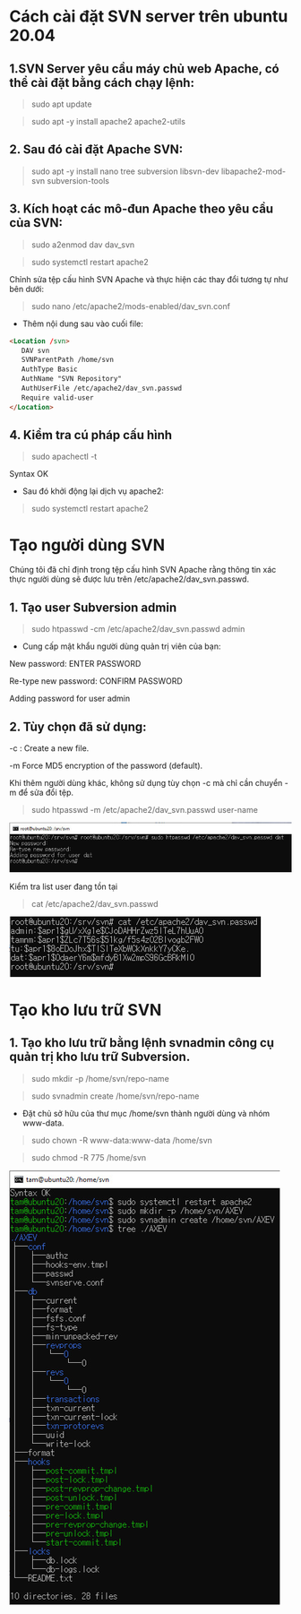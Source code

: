 # Cách cài đặt SVN server trên ubuntu 20.04

## 1.SVN Server yêu cầu máy chủ web Apache, có thể cài đặt bằng cách chạy lệnh:

> sudo apt update

> sudo apt -y install apache2 apache2-utils

## 2. Sau đó cài đặt Apache SVN:

> sudo apt -y install nano tree subversion libsvn-dev libapache2-mod-svn subversion-tools

## 3. Kích hoạt các mô-đun Apache theo yêu cầu của SVN:

> sudo a2enmod dav dav_svn

> sudo systemctl restart apache2

Chỉnh sửa tệp cấu hình SVN Apache và thực hiện các thay đổi tương tự như bên dưới:

> sudo nano /etc/apache2/mods-enabled/dav_svn.conf

- Thêm nội dung sau vào cuối file:

```html
<Location /svn>
   DAV svn
   SVNParentPath /home/svn
   AuthType Basic
   AuthName "SVN Repository"
   AuthUserFile /etc/apache2/dav_svn.passwd
   Require valid-user
</Location>
``` 

## 4. Kiểm tra cú pháp cấu hình

> sudo apachectl -t

Syntax OK

- Sau đó khởi động lại dịch vụ apache2:

> sudo systemctl restart apache2

# Tạo người dùng SVN

Chúng tôi đã chỉ định trong tệp cấu hình SVN Apache rằng thông tin xác thực người dùng sẽ được lưu trên /etc/apache2/dav_svn.passwd.

 ## 1. Tạo user Subversion admin
 
 > sudo htpasswd -cm /etc/apache2/dav_svn.passwd admin
 
- Cung cấp mật khẩu người dùng quản trị viên của bạn:

New password: ENTER PASSWORD

Re-type new password: CONFIRM PASSWORD

Adding password for user admin

## 2. Tùy chọn đã sử dụng:

-c : Create a new file.

-m Force MD5 encryption of the password (default).

Khi thêm người dùng khác, không sử dụng tùy chọn -c  mà chỉ cần chuyển -m để sửa đổi tệp.

> sudo htpasswd -m /etc/apache2/dav_svn.passwd user-name

![create new user](create_new_user.jpg)

Kiểm tra list user đang tồn tại

> cat /etc/apache2/dav_svn.passwd

![view list users](view_list_users.jpg)

# Tạo kho lưu trữ SVN

## 1. Tạo kho lưu trữ bằng lệnh svnadmin công cụ quản trị kho lưu trữ Subversion.

> sudo mkdir -p /home/svn/repo-name

> sudo svnadmin create /home/svn/repo-name

- Đặt chủ sở hữu của thư mục /home/svn thành người dùng và nhóm www-data.

> sudo  chown -R www-data:www-data  /home/svn

> sudo chmod -R 775 /home/svn

![new repo](new_repo.jpg)
